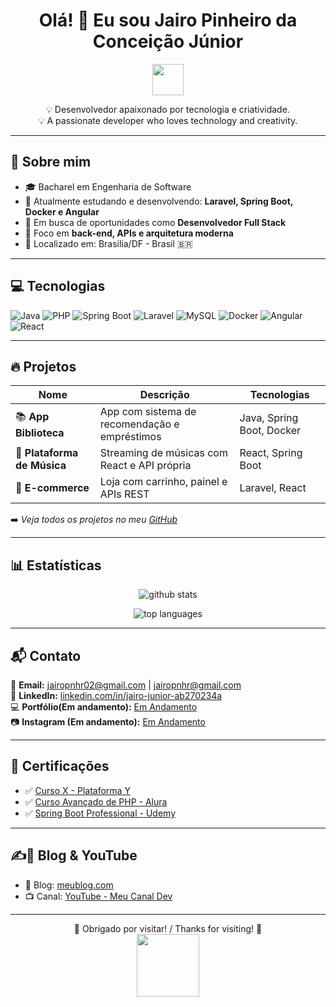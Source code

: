 <h1 align="center">Olá! 👋 Eu sou Jairo Pinheiro da Conceição Júnior</h1>

<p align="center">
  <img src="https://media.giphy.com/media/hvRJCLFzcasrR4ia7z/giphy.gif" width="50" />
</p>

<p align="center">
  💡 Desenvolvedor apaixonado por tecnologia e criatividade. <br>
  💡 A passionate developer who loves technology and creativity.
</p>

---

## 👤 Sobre mim

- 🎓 Bacharel em Engenharia de Software
- 🌱 Atualmente estudando e desenvolvendo: **Laravel, Spring Boot, Docker e Angular**
- 💼 Em busca de oportunidades como **Desenvolvedor Full Stack**
- 🎯 Foco em **back-end, APIs e arquitetura moderna**
- 📍 Localizado em: Brasilia/DF - Brasil 🇧🇷

---

## 💻 Tecnologias

![Java](https://img.shields.io/badge/Java-ED8B00?style=for-the-badge&logo=java&logoColor=white)
![PHP](https://img.shields.io/badge/PHP-777BB4?style=for-the-badge&logo=php&logoColor=white)
![Spring Boot](https://img.shields.io/badge/SpringBoot-6DB33F?style=for-the-badge&logo=spring-boot&logoColor=white)
![Laravel](https://img.shields.io/badge/Laravel-F55247?style=for-the-badge&logo=laravel&logoColor=white)
![MySQL](https://img.shields.io/badge/MySQL-00758F?style=for-the-badge&logo=mysql&logoColor=white)
![Docker](https://img.shields.io/badge/Docker-2496ED?style=for-the-badge&logo=docker&logoColor=white)
![Angular](https://img.shields.io/badge/Angular-DD0031?style=for-the-badge&logo=angular&logoColor=white)
![React](https://img.shields.io/badge/React-20232A?style=for-the-badge&logo=react&logoColor=61DAFB)

---

## 🔥 Projetos

| Nome | Descrição | Tecnologias |
|------|-----------|-------------|
| 📚 **App Biblioteca** | App com sistema de recomendação e empréstimos | Java, Spring Boot, Docker |
| 🎵 **Plataforma de Música** | Streaming de músicas com React e API própria | React, Spring Boot |
| 🛒 **E-commerce** | Loja com carrinho, painel e APIs REST | Laravel, React |

➡️ *Veja todos os projetos no meu [GitHub](https://github.com/jairo-junior-dev)*

---

## 📊 Estatísticas

<p align="center">
  <img src="https://github-readme-stats.vercel.app/api?username=jairo-junior-dev&show_icons=true&theme=radical&locale=pt-br" alt="github stats" />
</p>

<p align="center">
  <img src="https://github-readme-stats.vercel.app/api/top-langs/?username=jairo-junior-dev&layout=compact&theme=radical" alt="top languages" />
</p>

---

## 📬 Contato

📧 **Email:** jairopnhr02@gmail.com | jairopnhr@gmail.com   
💼 **LinkedIn:** [linkedin.com/in/jairo-junior-ab270234a](https://linkedin.com/in/jairo-junior-ab270234a)  
💻 **Portfólio(Em andamento):** [Em Andamento](https://seu-portfolio.com)  
📷 **Instagram (Em andamento):** [Em Andamento](https://instagram.com/seuusuario)

---

## 📜 Certificações

- ✅ [Curso X - Plataforma Y](#)
- ✅ [Curso Avançado de PHP - Alura](#)
- ✅ [Spring Boot Professional - Udemy](#)

---

## ✍️🎥 Blog & YouTube

- 📘 Blog: [meublog.com](https://meublog.com)
- 📺 Canal: [YouTube - Meu Canal Dev](https://youtube.com/@jaerty1)

---

<p align="center">
  🌟 Obrigado por visitar! / Thanks for visiting! 🌟<br>
  <img src="https://media.giphy.com/media/3o7aD2saalBwwftBIY/giphy.gif" width="100" />
</p>
